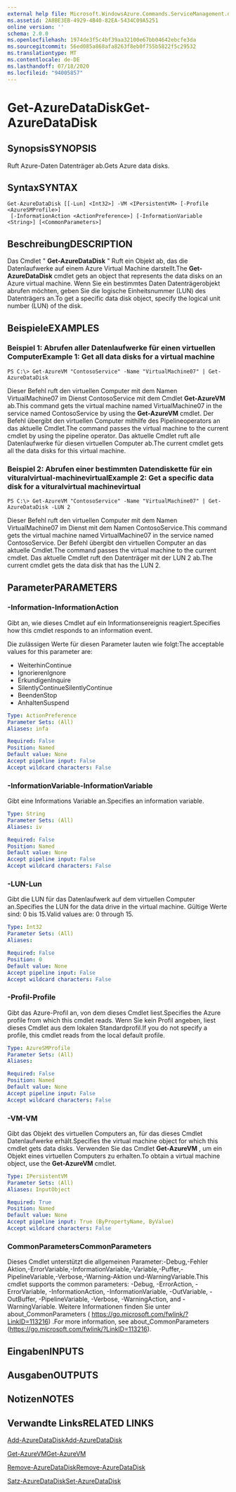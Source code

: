 ```yaml
---
external help file: Microsoft.WindowsAzure.Commands.ServiceManagement.dll-Help.xml
ms.assetid: 2A8BE3EB-4929-4B40-82EA-5434C09A5251
online version: ''
schema: 2.0.0
ms.openlocfilehash: 1974de3f5c4bf39aa32100e67bb04642ebcfe3da
ms.sourcegitcommit: 56ed085a868afa8263f8eb0f755b5822f5c29532
ms.translationtype: MT
ms.contentlocale: de-DE
ms.lasthandoff: 07/18/2020
ms.locfileid: "94005857"
---
```

# <span data-ttu-id="31d14-101">Get-AzureDataDisk</span><span class="sxs-lookup"><span data-stu-id="31d14-101">Get-AzureDataDisk</span></span>

## <span data-ttu-id="31d14-102">Synopsis</span><span class="sxs-lookup"><span data-stu-id="31d14-102">SYNOPSIS</span></span>
<span data-ttu-id="31d14-103">Ruft Azure-Daten Datenträger ab.</span><span class="sxs-lookup"><span data-stu-id="31d14-103">Gets Azure data disks.</span></span>

## <span data-ttu-id="31d14-104">Syntax</span><span class="sxs-lookup"><span data-stu-id="31d14-104">SYNTAX</span></span>

```
Get-AzureDataDisk [[-Lun] <Int32>] -VM <IPersistentVM> [-Profile <AzureSMProfile>]
 [-InformationAction <ActionPreference>] [-InformationVariable <String>] [<CommonParameters>]
```

## <span data-ttu-id="31d14-105">Beschreibung</span><span class="sxs-lookup"><span data-stu-id="31d14-105">DESCRIPTION</span></span>
<span data-ttu-id="31d14-106">Das Cmdlet " **Get-AzureDataDisk** " Ruft ein Objekt ab, das die Datenlaufwerke auf einem Azure Virtual Machine darstellt.</span><span class="sxs-lookup"><span data-stu-id="31d14-106">The **Get-AzureDataDisk** cmdlet gets an object that represents the data disks on an Azure virtual machine.</span></span>
<span data-ttu-id="31d14-107">Wenn Sie ein bestimmtes Daten Datenträgerobjekt abrufen möchten, geben Sie die logische Einheitsnummer (LUN) des Datenträgers an.</span><span class="sxs-lookup"><span data-stu-id="31d14-107">To get a specific data disk object, specify the logical unit number (LUN) of the disk.</span></span>

## <span data-ttu-id="31d14-108">Beispiele</span><span class="sxs-lookup"><span data-stu-id="31d14-108">EXAMPLES</span></span>

### <span data-ttu-id="31d14-109">Beispiel 1: Abrufen aller Datenlaufwerke für einen virtuellen Computer</span><span class="sxs-lookup"><span data-stu-id="31d14-109">Example 1: Get all data disks for a virtual machine</span></span>
```
PS C:\> Get-AzureVM "ContosoService" -Name "VirtualMachine07" | Get-AzureDataDisk
```

<span data-ttu-id="31d14-110">Dieser Befehl ruft den virtuellen Computer mit dem Namen VirtualMachine07 im Dienst ContosoService mit dem Cmdlet **Get-AzureVM** ab.</span><span class="sxs-lookup"><span data-stu-id="31d14-110">This command gets the virtual machine named VirtualMachine07 in the service named ContosoService by using the **Get-AzureVM** cmdlet.</span></span>
<span data-ttu-id="31d14-111">Der Befehl übergibt den virtuellen Computer mithilfe des Pipelineoperators an das aktuelle Cmdlet.</span><span class="sxs-lookup"><span data-stu-id="31d14-111">The command passes the virtual machine to the current cmdlet by using the pipeline operator.</span></span>
<span data-ttu-id="31d14-112">Das aktuelle Cmdlet ruft alle Datenlaufwerke für diesen virtuellen Computer ab.</span><span class="sxs-lookup"><span data-stu-id="31d14-112">The current cmdlet gets all the data disks for this virtual machine.</span></span>

### <span data-ttu-id="31d14-113">Beispiel 2: Abrufen einer bestimmten Datendiskette für ein vituralvirtual-machinevirtual</span><span class="sxs-lookup"><span data-stu-id="31d14-113">Example 2: Get a specific data disk for a vituralvirtual machinevirtual</span></span>
```
PS C:\> Get-AzureVM "ContosoService" -Name "VirtualMachine07" | Get-AzureDataDisk -LUN 2
```

<span data-ttu-id="31d14-114">Dieser Befehl ruft den virtuellen Computer mit dem Namen VirtualMachine07 im Dienst mit dem Namen ContosoService.</span><span class="sxs-lookup"><span data-stu-id="31d14-114">This command gets the virtual machine named VirtualMachine07 in the service named ContosoService.</span></span>
<span data-ttu-id="31d14-115">Der Befehl übergibt den virtuellen Computer an das aktuelle Cmdlet.</span><span class="sxs-lookup"><span data-stu-id="31d14-115">The command passes the virtual machine to the current cmdlet.</span></span>
<span data-ttu-id="31d14-116">Das aktuelle Cmdlet ruft den Datenträger mit der LUN 2 ab.</span><span class="sxs-lookup"><span data-stu-id="31d14-116">The current cmdlet gets the data disk that has the LUN 2.</span></span>

## <span data-ttu-id="31d14-117">Parameter</span><span class="sxs-lookup"><span data-stu-id="31d14-117">PARAMETERS</span></span>

### <span data-ttu-id="31d14-118">-Information</span><span class="sxs-lookup"><span data-stu-id="31d14-118">-InformationAction</span></span>
<span data-ttu-id="31d14-119">Gibt an, wie dieses Cmdlet auf ein Informationsereignis reagiert.</span><span class="sxs-lookup"><span data-stu-id="31d14-119">Specifies how this cmdlet responds to an information event.</span></span>

<span data-ttu-id="31d14-120">Die zulässigen Werte für diesen Parameter lauten wie folgt:</span><span class="sxs-lookup"><span data-stu-id="31d14-120">The acceptable values for this parameter are:</span></span>

- <span data-ttu-id="31d14-121">Weiterhin</span><span class="sxs-lookup"><span data-stu-id="31d14-121">Continue</span></span>
- <span data-ttu-id="31d14-122">Ignorieren</span><span class="sxs-lookup"><span data-stu-id="31d14-122">Ignore</span></span>
- <span data-ttu-id="31d14-123">Erkundigen</span><span class="sxs-lookup"><span data-stu-id="31d14-123">Inquire</span></span>
- <span data-ttu-id="31d14-124">SilentlyContinue</span><span class="sxs-lookup"><span data-stu-id="31d14-124">SilentlyContinue</span></span>
- <span data-ttu-id="31d14-125">Beenden</span><span class="sxs-lookup"><span data-stu-id="31d14-125">Stop</span></span>
- <span data-ttu-id="31d14-126">Anhalten</span><span class="sxs-lookup"><span data-stu-id="31d14-126">Suspend</span></span>

```yaml
Type: ActionPreference
Parameter Sets: (All)
Aliases: infa

Required: False
Position: Named
Default value: None
Accept pipeline input: False
Accept wildcard characters: False
```

### <span data-ttu-id="31d14-127">-InformationVariable</span><span class="sxs-lookup"><span data-stu-id="31d14-127">-InformationVariable</span></span>
<span data-ttu-id="31d14-128">Gibt eine Informations Variable an.</span><span class="sxs-lookup"><span data-stu-id="31d14-128">Specifies an information variable.</span></span>

```yaml
Type: String
Parameter Sets: (All)
Aliases: iv

Required: False
Position: Named
Default value: None
Accept pipeline input: False
Accept wildcard characters: False
```

### <span data-ttu-id="31d14-129">-LUN</span><span class="sxs-lookup"><span data-stu-id="31d14-129">-Lun</span></span>
<span data-ttu-id="31d14-130">Gibt die LUN für das Datenlaufwerk auf dem virtuellen Computer an.</span><span class="sxs-lookup"><span data-stu-id="31d14-130">Specifies the LUN for the data drive in the virtual machine.</span></span>
<span data-ttu-id="31d14-131">Gültige Werte sind: 0 bis 15.</span><span class="sxs-lookup"><span data-stu-id="31d14-131">Valid values are: 0 through 15.</span></span>

```yaml
Type: Int32
Parameter Sets: (All)
Aliases: 

Required: False
Position: 0
Default value: None
Accept pipeline input: False
Accept wildcard characters: False
```

### <span data-ttu-id="31d14-132">-Profil</span><span class="sxs-lookup"><span data-stu-id="31d14-132">-Profile</span></span>
<span data-ttu-id="31d14-133">Gibt das Azure-Profil an, von dem dieses Cmdlet liest.</span><span class="sxs-lookup"><span data-stu-id="31d14-133">Specifies the Azure profile from which this cmdlet reads.</span></span>
<span data-ttu-id="31d14-134">Wenn Sie kein Profil angeben, liest dieses Cmdlet aus dem lokalen Standardprofil.</span><span class="sxs-lookup"><span data-stu-id="31d14-134">If you do not specify a profile, this cmdlet reads from the local default profile.</span></span>

```yaml
Type: AzureSMProfile
Parameter Sets: (All)
Aliases: 

Required: False
Position: Named
Default value: None
Accept pipeline input: False
Accept wildcard characters: False
```

### <span data-ttu-id="31d14-135">-VM</span><span class="sxs-lookup"><span data-stu-id="31d14-135">-VM</span></span>
<span data-ttu-id="31d14-136">Gibt das Objekt des virtuellen Computers an, für das dieses Cmdlet Datenlaufwerke erhält.</span><span class="sxs-lookup"><span data-stu-id="31d14-136">Specifies the virtual machine object for which this cmdlet gets data disks.</span></span>
<span data-ttu-id="31d14-137">Verwenden Sie das Cmdlet **Get-AzureVM** , um ein Objekt eines virtuellen Computers zu erhalten.</span><span class="sxs-lookup"><span data-stu-id="31d14-137">To obtain a virtual machine object, use the **Get-AzureVM** cmdlet.</span></span>

```yaml
Type: IPersistentVM
Parameter Sets: (All)
Aliases: InputObject

Required: True
Position: Named
Default value: None
Accept pipeline input: True (ByPropertyName, ByValue)
Accept wildcard characters: False
```

### <span data-ttu-id="31d14-138">CommonParameters</span><span class="sxs-lookup"><span data-stu-id="31d14-138">CommonParameters</span></span>
<span data-ttu-id="31d14-139">Dieses Cmdlet unterstützt die allgemeinen Parameter:-Debug,-Fehler Aktion,-ErrorVariable,-InformationVariable,-Variable,-Puffer,-PipelineVariable,-Verbose,-Warning-Aktion und-WarningVariable.</span><span class="sxs-lookup"><span data-stu-id="31d14-139">This cmdlet supports the common parameters: -Debug, -ErrorAction, -ErrorVariable, -InformationAction, -InformationVariable, -OutVariable, -OutBuffer, -PipelineVariable, -Verbose, -WarningAction, and -WarningVariable.</span></span> <span data-ttu-id="31d14-140">Weitere Informationen finden Sie unter about_CommonParameters ( https://go.microsoft.com/fwlink/?LinkID=113216) .</span><span class="sxs-lookup"><span data-stu-id="31d14-140">For more information, see about_CommonParameters (https://go.microsoft.com/fwlink/?LinkID=113216).</span></span>

## <span data-ttu-id="31d14-141">Eingaben</span><span class="sxs-lookup"><span data-stu-id="31d14-141">INPUTS</span></span>

## <span data-ttu-id="31d14-142">Ausgaben</span><span class="sxs-lookup"><span data-stu-id="31d14-142">OUTPUTS</span></span>

## <span data-ttu-id="31d14-143">Notizen</span><span class="sxs-lookup"><span data-stu-id="31d14-143">NOTES</span></span>

## <span data-ttu-id="31d14-144">Verwandte Links</span><span class="sxs-lookup"><span data-stu-id="31d14-144">RELATED LINKS</span></span>

[<span data-ttu-id="31d14-145">Add-AzureDataDisk</span><span class="sxs-lookup"><span data-stu-id="31d14-145">Add-AzureDataDisk</span></span>](./Add-AzureDataDisk.md)

[<span data-ttu-id="31d14-146">Get-AzureVM</span><span class="sxs-lookup"><span data-stu-id="31d14-146">Get-AzureVM</span></span>](./Get-AzureVM.md)

[<span data-ttu-id="31d14-147">Remove-AzureDataDisk</span><span class="sxs-lookup"><span data-stu-id="31d14-147">Remove-AzureDataDisk</span></span>](./Remove-AzureDataDisk.md)

[<span data-ttu-id="31d14-148">Satz-AzureDataDisk</span><span class="sxs-lookup"><span data-stu-id="31d14-148">Set-AzureDataDisk</span></span>](./Set-AzureDataDisk.md)


